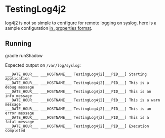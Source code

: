 # TestingLog4j2

[log4j2](https://logging.apache.org/log4j/2.x/) is not so simple to configure for remote logging on syslog, here is a sample configuration [in .properties format](src/conf/log4j2.properties).

## Running
gradle runShadow

Expected output on `/var/log/syslog`:

```
___DATE_HOUR___ ___HOSTNAME___ TestingLog4j2[___PID___] Starting application
___DATE_HOUR___ ___HOSTNAME___ TestingLog4j2[___PID___] This is a debug message
___DATE_HOUR___ ___HOSTNAME___ TestingLog4j2[___PID___] This is an info message
___DATE_HOUR___ ___HOSTNAME___ TestingLog4j2[___PID___] This is a warn message
___DATE_HOUR___ ___HOSTNAME___ TestingLog4j2[___PID___] This is an error message
___DATE_HOUR___ ___HOSTNAME___ TestingLog4j2[___PID___] This is a fatal message
___DATE_HOUR___ ___HOSTNAME___ TestingLog4j2[___PID___] Execution completed

```
